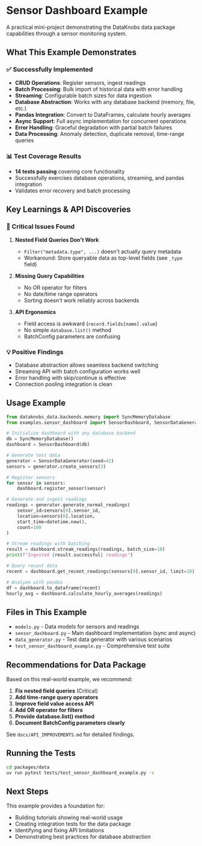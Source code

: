 # Sensor Dashboard Example

A practical mini-project demonstrating the DataKnobs data package capabilities through a sensor monitoring system.

## What This Example Demonstrates

### ✅ Successfully Implemented
- **CRUD Operations**: Register sensors, ingest readings
- **Batch Processing**: Bulk import of historical data with error handling
- **Streaming**: Configurable batch sizes for data ingestion
- **Database Abstraction**: Works with any database backend (memory, file, etc.)
- **Pandas Integration**: Convert to DataFrames, calculate hourly averages
- **Async Support**: Full async implementation for concurrent operations
- **Error Handling**: Graceful degradation with partial batch failures
- **Data Processing**: Anomaly detection, duplicate removal, time-range queries

### 📊 Test Coverage Results
- **14 tests passing** covering core functionality
- Successfully exercises database operations, streaming, and pandas integration
- Validates error recovery and batch processing

## Key Learnings & API Discoveries

### 🐛 Critical Issues Found

1. **Nested Field Queries Don't Work**
   - `Filter("metadata.type", ...)` doesn't actually query metadata
   - Workaround: Store queryable data as top-level fields (see `_type` field)

2. **Missing Query Capabilities**
   - No OR operator for filters
   - No date/time range operators
   - Sorting doesn't work reliably across backends

3. **API Ergonomics**
   - Field access is awkward (`record.fields[name].value`)
   - No simple `database.list()` method
   - BatchConfig parameters are confusing

### 💡 Positive Findings

- Database abstraction allows seamless backend switching
- Streaming API with batch configuration works well
- Error handling with skip/continue is effective
- Connection pooling integration is clean

## Usage Example

```python
from dataknobs_data.backends.memory import SyncMemoryDatabase
from examples.sensor_dashboard import SensorDashboard, SensorDataGenerator

# Initialize dashboard with any database backend
db = SyncMemoryDatabase()
dashboard = SensorDashboard(db)

# Generate test data
generator = SensorDataGenerator(seed=42)
sensors = generator.create_sensors(3)

# Register sensors
for sensor in sensors:
    dashboard.register_sensor(sensor)

# Generate and ingest readings
readings = generator.generate_normal_readings(
    sensor_id=sensors[0].sensor_id,
    location=sensors[0].location,
    start_time=datetime.now(),
    count=100
)

# Stream readings with batching
result = dashboard.stream_readings(readings, batch_size=10)
print(f"Ingested {result.successful} readings")

# Query recent data
recent = dashboard.get_recent_readings(sensors[0].sensor_id, limit=10)

# Analyze with pandas
df = dashboard.to_dataframe(recent)
hourly_avg = dashboard.calculate_hourly_averages(readings)
```

## Files in This Example

- `models.py` - Data models for sensors and readings
- `sensor_dashboard.py` - Main dashboard implementation (sync and async)
- `data_generator.py` - Test data generator with various scenarios
- `test_sensor_dashboard_example.py` - Comprehensive test suite

## Recommendations for Data Package

Based on this real-world example, we recommend:

1. **Fix nested field queries** (Critical)
2. **Add time-range query operators**
3. **Improve field value access API**
4. **Add OR operator for filters**
5. **Provide database.list() method**
6. **Document BatchConfig parameters clearly**

See `docs/API_IMPROVEMENTS.md` for detailed findings.

## Running the Tests

```bash
cd packages/data
uv run pytest tests/test_sensor_dashboard_example.py -v
```

## Next Steps

This example provides a foundation for:
- Building tutorials showing real-world usage
- Creating integration tests for the data package
- Identifying and fixing API limitations
- Demonstrating best practices for database abstraction